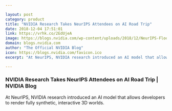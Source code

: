 ```yaml
---

layout: post
category: product
title: "NVIDIA Research Takes NeurIPS Attendees on AI Road Trip"
date: 2018-12-04 17:51:01
link: https://vrhk.co/2EdUjeA
image: https://blogs.nvidia.com/wp-content/uploads/2018/12/NeurIPS-Floor-33.jpg
domain: blogs.nvidia.com
author: "The Official NVIDIA Blog"
icon: https://blogs.nvidia.com/favicon.ico
excerpt: "At NeurIPS, NVIDIA research introduced an AI model that allows developers to render fully synthetic, interactive 3D worlds."

---
```


### NVIDIA Research Takes NeurIPS Attendees on AI Road Trip | NVIDIA Blog

At NeurIPS, NVIDIA research introduced an AI model that allows developers to render fully synthetic, interactive 3D worlds.